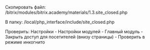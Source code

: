 Скопировать файл: /bitrix/modules/bitrix.academy/materials/1.3.site_closed.php

В папку:
/local/php_interface/include/site_closed.php

Проверить:
Настройки - Настройки модулей - Главный модуль - Закрыть доступ для посетителей (внизу страницы) - Проверить в режиме инкогнито